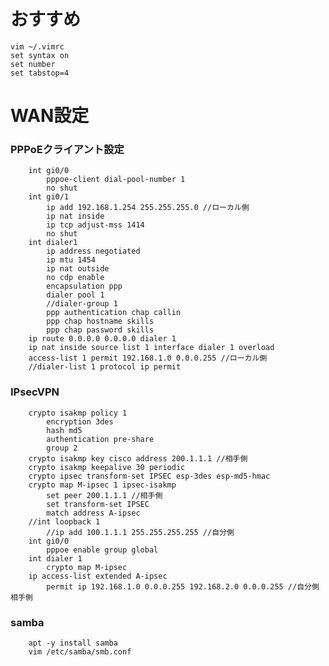 # おすすめ
    vim ~/.vimrc  
    set syntax on  
    set number  
    set tabstop=4
# WAN設定
### PPPoEクライアント設定
        int gi0/0
            pppoe-client dial-pool-number 1
            no shut
        int gi0/1
            ip add 192.168.1.254 255.255.255.0 //ローカル側
            ip nat inside
            ip tcp adjust-mss 1414
            no shut
        int dialer1
            ip address negotiated
            ip mtu 1454
            ip nat outside
            no cdp enable
            encapsulation ppp
            dialer pool 1
            //dialer-group 1
            ppp authentication chap callin
            ppp chap hostname skills
            ppp chap password skills
        ip route 0.0.0.0 0.0.0.0 dialer 1
        ip nat inside source list 1 interface dialer 1 overload
        access-list 1 permit 192.168.1.0 0.0.0.255 //ローカル側
        //dialer-list 1 protocol ip permit
### IPsecVPN
        crypto isakmp policy 1
            encryption 3des
            hash md5
            authentication pre-share
            group 2
        crypto isakmp key cisco address 200.1.1.1 //相手側
        crypto isakmp keepalive 30 periodic
        crypto ipsec transform-set IPSEC esp-3des esp-md5-hmac
        crypto map M-ipsec 1 ipsec-isakmp
            set peer 200.1.1.1 //相手側
            set transform-set IPSEC
            match address A-ipsec
        //int loopback 1
            //ip add 100.1.1.1 255.255.255.255 //自分側
        int gi0/0
            pppoe enable group global
        int dialer 1
            crypto map M-ipsec
        ip access-list extended A-ipsec
            permit ip 192.168.1.0 0.0.0.255 192.168.2.0 0.0.0.255 //自分側　相手側
### samba
        apt -y install samba
        vim /etc/samba/smb.conf
        
